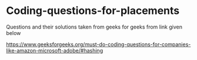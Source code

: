 # Coding-questions-for-placements
Questions and their solutions taken from geeks for geeks from link given below

https://www.geeksforgeeks.org/must-do-coding-questions-for-companies-like-amazon-microsoft-adobe/#hashing

